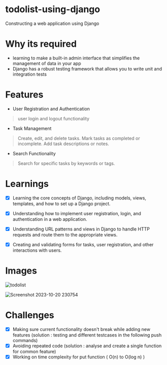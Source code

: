# todolist-using-django

Constructing a web application using Django

# Why its required
- learning to make a built-in admin interface that simplifies the management of data in your app
- Django has a robust testing framework that allows you to write unit and integration tests
  
# Features
- User Registration and Authentication
> user login and logout functionality

- Task Management
> Create, edit, and delete tasks.
> Mark tasks as completed or incomplete.
> Add task descriptions or notes.

- Search Functionality
> Search for specific tasks by keywords or tags.

# Learnings
- [x] Learning the core concepts of Django, including models, views, templates, and how to set up a Django project.
- [x] Understanding how to implement user registration, login, and authentication in a web application.
- [x] Understanding URL patterns and views in Django to handle HTTP requests and route them to the appropriate views.
- [x] Creating and validating forms for tasks, user registration, and other interactions with users.


# Images

![todolist](https://github.com/srujan-bidgar/todolist-using-django/assets/139164617/54371d70-5f2f-4ff6-bbe5-574409250739)


![Screenshot 2023-10-20 230754](https://github.com/srujan-bidgar/todolist-using-django/assets/139164617/338f48dd-5eed-4248-8923-d6a30a68debe)

# Challenges
- [x] Making sure current functionality doesn't break while adding new features
(solution : testing and different testcases in the following push commands)
- [x] Avoiding repeated code (solution : analyse and create a single function for common feature)
- [x] Working on time complexity for put function ( O(n) to O(log n) )
